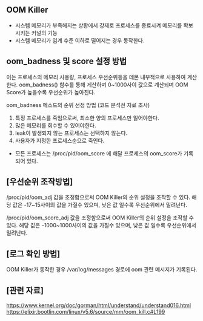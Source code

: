 ## OOM Killer
- 시스템 메모리가 부족해지는 상황에서 강제로 프로세스를 종료시켜 메모리를 확보시키는 커널의 기능
- 시스템 메모리가 임계 수준 이하로 떨어지는 경우 동작한다.


## oom_badness 및 score 설정 방법 

이는 프로세스의 메모리 사용량, 프로세스 우선순위등을 데몬 내부적으로 사용하여 계산한다.
oom_badness() 함수를 통해 게산하며 0~1000사이 값으로 계산되며 OOM Score가 높을수록 우선순위가 높아진다. 

oom_badness 메소드의 순위 선정 방법 (코드 분석전 자료 조사) 
1. 특정 프로세스를 죽임으로써, 최소한 양의 프로세스만 잃어야한다.
2. 많은 메모리를 회수할 수 있어야한다.
3. leak이 발생되지 않는 프로세스는 선택하지 않는다.
4. 사용자가 지정한 프로세스순으로 죽인다.

- 모든 프로세스는  /proc/pid/oom_score 에 해달 프로세스의 oom_score가 기록 되어 있다.

## [우선순위 조작방법]
/proc/pid/oom_adj 값을 조정함으로써 OOM Killer의 순위 설정을 조작할 수 있다.
해당 값은 -17~15사이의 값을 가질수 있으며, 낮은 값 일수록 우선순위에서 밀려난다.

/proc/pid/oom_score_adj 값을 조정함으로써 OOM Killer의 순위 설정을 조작할 수 있다.
해당 값은 -1000~1000사이의 값을 가질수 있으며, 낮은 값 일수록 우선순위에서 밀려난다.

## [로그 확인 방법]
OOM Killer가 동작한 경우 /var/log/messages 경로에 oom 관련 메시지가 기록된다.




## [관련 자료]

https://www.kernel.org/doc/gorman/html/understand/understand016.html 
https://elixir.bootlin.com/linux/v5.6/source/mm/oom_kill.c#L199 
